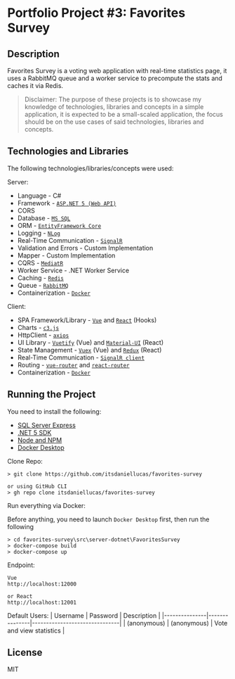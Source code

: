 # Portfolio Project #3: Favorites Survey

## Description

Favorites Survey is a voting web application with real-time statistics page, it uses a RabbitMQ queue and a worker service to precompute the stats and caches it via Redis.

>Disclaimer: The purpose of these projects is to showcase my knowledge of technologies, libraries and concepts in a simple application, it is expected to be a small-scaled application, the focus should be on the use cases of said technologies, libraries and concepts.

## Technologies and Libraries

The following technologies/libraries/concepts were used:

Server:

* Language - C#
* Framework - [`ASP.NET 5 (Web API)`](https://docs.microsoft.com/en-us/dotnet/core/dotnet-five)
* CORS
* Database - [`MS SQL`](https://www.microsoft.com/en-us/sql-server/sql-server-2019)
* ORM - [`EntityFramework Core`](https://www.nuget.org/packages/Microsoft.EntityFrameworkCore)
* Logging - [`NLog`](https://www.nuget.org/packages/NLog/)
* Real-Time Communication - [`SignalR`](https://www.nuget.org/packages/Microsoft.AspNetCore.SignalR/)
* Validation and Errors - Custom Implementation
* Mapper - Custom Implementation
* CQRS - [`MediatR`](https://www.nuget.org/packages/MediatR/)
* Worker Service - .NET Worker Service
* Caching - [`Redis`](https://redis.io/)
* Queue - [`RabbitMQ`](https://www.rabbitmq.com/)
* Containerization - [`Docker`](https://www.docker.com/)

Client:

* SPA Framework/Library - [`Vue`](https://vuejs.org/) and [`React`](https://reactjs.org/) (Hooks)
* Charts - [`c3.js`](https://c3js.org/)
* HttpClient - [`axios`](https://www.npmjs.com/package/axios)
* UI Library - [`Vuetify`](https://vuetifyjs.com/en/) (Vue) and [`Material-UI`](https://material-ui.com/) (React)
* State Management - [`Vuex`](https://vuex.vuejs.org/) (Vue) and [`Redux`](https://redux.js.org/) (React)
* Real-Time Communication - [`SignalR client`](https://www.npmjs.com/package/@microsoft/signalr)
* Routing - [`vue-router`](https://router.vuejs.org/) and [`react-router`](https://reactrouter.com/)
* Containerization - [`Docker`](https://www.docker.com/)


## Running the Project

You need to install the following:

* [SQL Server Express](https://www.microsoft.com/en-us/sql-server/sql-server-downloads)
* [.NET 5 SDK](https://dotnet.microsoft.com/download/dotnet/5.0)
* [Node and NPM](https://nodejs.org/en/download/)
* [Docker Desktop](https://www.docker.com/products/docker-desktop)

Clone Repo:
```
> git clone https://github.com/itsdaniellucas/favorites-survey

or using GitHub CLI
> gh repo clone itsdaniellucas/favorites-survey
```

Run everything via Docker:

Before anything, you need to launch `Docker Desktop` first, then run the following

```
> cd favorites-survey\src\server-dotnet\FavoritesSurvey
> docker-compose build
> docker-compose up
```

Endpoint:
```
Vue
http://localhost:12000

or React
http://localhost:12001
```

Default Users:
|   Username    |   Password    |   Description                 |
|---------------|---------------|-------------------------------|
|   (anonymous) |   (anonymous) |   Vote and view statistics    |

## License

MIT